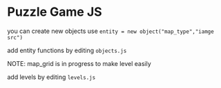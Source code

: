 # Puzzle Game JS

you can create new objects use `entity = new object("map_type","iamge src") `

add entity functions by editing `objects.js`

NOTE: map_grid is in progress to make level easily
  
add levels by editing `levels.js`  
